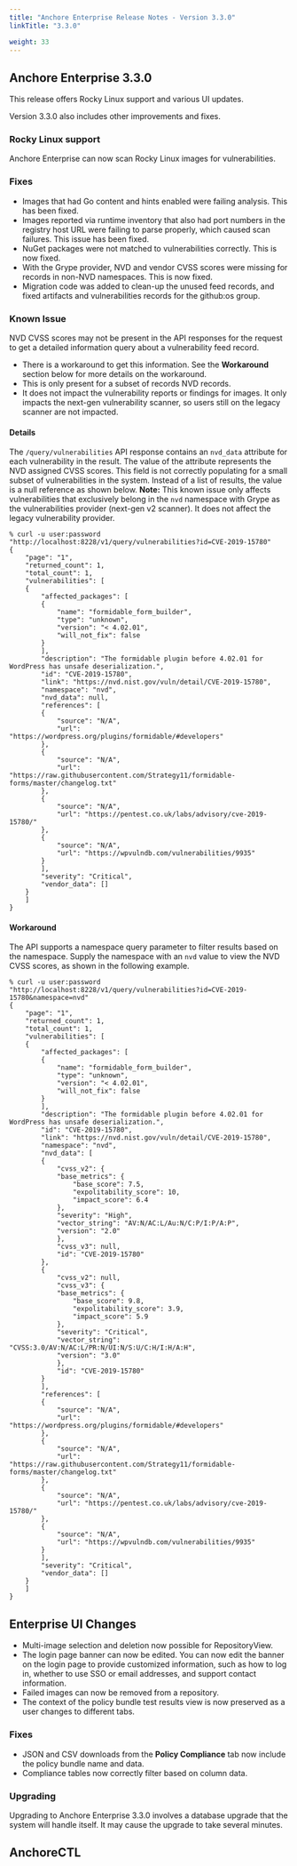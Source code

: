 ```yaml
---
title: "Anchore Enterprise Release Notes - Version 3.3.0"
linkTitle: "3.3.0"

weight: 33
---
```


## Anchore Enterprise 3.3.0

This release offers Rocky Linux support and various UI updates.

Version 3.3.0 also includes other improvements and fixes.

### Rocky Linux support

Anchore Enterprise can now scan Rocky Linux images for vulnerabilities. 

### Fixes
 
- Images that had Go content and hints enabled were failing analysis. This has been fixed.
- Images reported via runtime inventory that also had port numbers in the registry host URL were failing to parse properly, which caused scan failures. This issue has been fixed.
- NuGet packages were not matched to vulnerabilities correctly. This is now fixed.
- With the Grype provider, NVD and vendor CVSS scores were missing for records in non-NVD namespaces. This is now fixed.
- Migration code was added to clean-up the unused feed records, and fixed artifacts and vulnerabilities records for the github:os group.

### Known Issue

NVD CVSS scores may not be present in the API responses for the request to get a detailed information query about a vulnerability feed record.
* There is a workaround to get this information. See the **Workaround** section below for more details on the workaround.
* This is only present for a subset of records NVD records.
* It does not impact the vulnerability reports or findings for images. It only impacts the next-gen vulnerability scanner, so users still on the legacy scanner are not impacted.

#### Details 
The `/query/vulnerabilities` API response contains an `nvd_data` attribute for each vulnerability in the result. The value of the attribute represents the NVD assigned CVSS scores. This field is not correctly populating for a small subset of vulnerabilities in the system. Instead of a list of results, the value is a null reference as shown below. 
**Note:** This known issue only affects vulnerabilities that exclusively belong in the `nvd` namespace with Grype as the vulnerabilities provider (next-gen v2 scanner). It does not affect the legacy vulnerability provider.

```
% curl -u user:password "http://localhost:8228/v1/query/vulnerabilities?id=CVE-2019-15780"
{
    "page": "1",
    "returned_count": 1,
    "total_count": 1,
    "vulnerabilities": [
    {
        "affected_packages": [
        {
            "name": "formidable_form_builder",
            "type": "unknown",
            "version": "< 4.02.01",
            "will_not_fix": false
        }
        ],
        "description": "The formidable plugin before 4.02.01 for WordPress has unsafe deserialization.",
        "id": "CVE-2019-15780",
        "link": "https://nvd.nist.gov/vuln/detail/CVE-2019-15780",
        "namespace": "nvd",
        "nvd_data": null,
        "references": [
        {
            "source": "N/A",
            "url": "https://wordpress.org/plugins/formidable/#developers"
        },
        {
            "source": "N/A",
            "url": "https://raw.githubusercontent.com/Strategy11/formidable-forms/master/changelog.txt"
        },
        {
            "source": "N/A",
            "url": "https://pentest.co.uk/labs/advisory/cve-2019-15780/"
        },
        {
            "source": "N/A",
            "url": "https://wpvulndb.com/vulnerabilities/9935"
        }
        ],
        "severity": "Critical",
        "vendor_data": []
    }
    ]
}
```

#### Workaround

The API supports a namespace query parameter to filter results based on the namespace. Supply the namespace with an `nvd` value to view the NVD CVSS scores, as shown in the following example.

```
% curl -u user:password "http://localhost:8228/v1/query/vulnerabilities?id=CVE-2019-15780&namespace=nvd"
{
    "page": "1",
    "returned_count": 1,
    "total_count": 1,
    "vulnerabilities": [
    {
        "affected_packages": [
        {
            "name": "formidable_form_builder",
            "type": "unknown",
            "version": "< 4.02.01",
            "will_not_fix": false
        }
        ],
        "description": "The formidable plugin before 4.02.01 for WordPress has unsafe deserialization.",
        "id": "CVE-2019-15780",
        "link": "https://nvd.nist.gov/vuln/detail/CVE-2019-15780",
        "namespace": "nvd",
        "nvd_data": [
        {
            "cvss_v2": {
            "base_metrics": {
                "base_score": 7.5,
                "expolitability_score": 10,
                "impact_score": 6.4
            },
            "severity": "High",
            "vector_string": "AV:N/AC:L/Au:N/C:P/I:P/A:P",
            "version": "2.0"
            },
            "cvss_v3": null,
            "id": "CVE-2019-15780"
        },
        {
            "cvss_v2": null,
            "cvss_v3": {
            "base_metrics": {
                "base_score": 9.8,
                "expolitability_score": 3.9,
                "impact_score": 5.9
            },
            "severity": "Critical",
            "vector_string": "CVSS:3.0/AV:N/AC:L/PR:N/UI:N/S:U/C:H/I:H/A:H",
            "version": "3.0"
            },
            "id": "CVE-2019-15780"
        }
        ],
        "references": [
        {
            "source": "N/A",
            "url": "https://wordpress.org/plugins/formidable/#developers"
        },
        {
            "source": "N/A",
            "url": "https://raw.githubusercontent.com/Strategy11/formidable-forms/master/changelog.txt"
        },
        {
            "source": "N/A",
            "url": "https://pentest.co.uk/labs/advisory/cve-2019-15780/"
        },
        {
            "source": "N/A",
            "url": "https://wpvulndb.com/vulnerabilities/9935"
        }
        ],
        "severity": "Critical",
        "vendor_data": []
    }
    ]
}
```


## Enterprise UI Changes

- Multi-image selection and deletion now possible for RepositoryView.
- The login page banner can now be edited. You can now edit the banner on the login page to provide customized information, such as how to log in, whether to use SSO or email addresses, and support contact information.
- Failed images can now be removed from a repository. 
- The context of the policy bundle test results view is now preserved as a user changes to different tabs. 

### Fixes

- JSON and CSV downloads from the **Policy Compliance** tab now include the policy bundle name and data.
- Compliance tables now correctly filter based on column data.

### Upgrading
Upgrading to Anchore Enterprise 3.3.0 involves a database upgrade that the system will handle itself. It may cause the upgrade to take several minutes.

## AnchoreCTL

